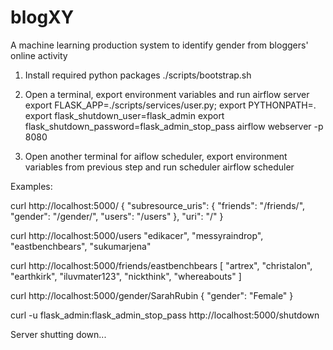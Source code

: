 # blogXY
A machine learning production system to identify gender from bloggers' online activity

1. Install required python packages
./scripts/bootstrap.sh

2. Open a terminal, export environment variables and run airflow server
export FLASK_APP=./scripts/services/user.py;
export PYTHONPATH=.
export flask_shutdown_user=flask_admin
export flask_shutdown_password=flask_admin_stop_pass
airflow webserver -p 8080

3. Open another terminal for aiflow scheduler, export environment variables from previous step and run scheduler
airflow scheduler

Examples:

curl http://localhost:5000/
{
    "subresource_uris": {
        "friends": "/friends/<username>", 
        "gender": "/gender/<username>", 
        "users": "/users"
    }, 
    "uri": "/"
}

curl http://localhost:5000/users
    "edikacer", 
    "messyraindrop", 
    "eastbenchbears", 
    "sukumarjena"

curl http://localhost:5000/friends/eastbenchbears
[
    "artrex", 
    "christalon", 
    "earthkirk", 
    "iluvmater123", 
    "nickthink", 
    "whereabouts"
]

curl http://localhost:5000/gender/SarahRubin
{
    "gender": "Female"
}


curl -u flask_admin:flask_admin_stop_pass http://localhost:5000/shutdown

Server shutting down...
